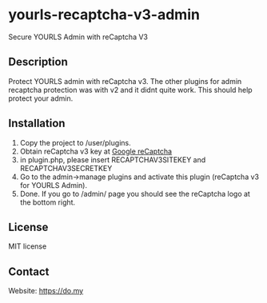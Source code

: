 # yourls-recaptcha-v3-admin
Secure YOURLS Admin with reCaptcha V3

Description
-----------
Protect YOURLS admin with reCaptcha v3. The other plugins for admin recaptcha protection was with v2 and it didnt quite work. This should help protect your admin.

Installation
------------
1. Copy the project to /user/plugins.
2. Obtain reCaptcha v3 key at [Google reCaptcha](https://www.google.com/recaptcha/admin)
3. in plugin.php, please insert RECAPTCHAV3SITEKEY and  RECAPTCHAV3SECRETKEY
4. Go to the admin->manage plugins and activate this plugin (reCaptcha v3 for YOURLS Admin).
5. Done. If you go to /admin/ page you should see the reCaptcha logo at the bottom right.

License
-------
MIT license

Contact
-------
Website: https://do.my
